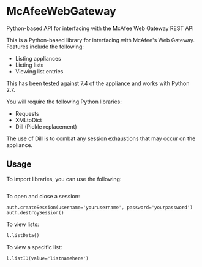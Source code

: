 # McAfeeWebGateway
Python-based API for interfacing with the McAfee Web Gateway REST API

This is a Python-based library for interfacing with McAfee's Web Gateway. Features include the following:

* Listing appliances
* Listing lists
* Viewing list entries

This has been tested against 7.4 of the appliance and works with Python 2.7.

You will require the following Python libraries:

 * Requests
 * XMLtoDict
 * Dill (Pickle replacement)

The use of Dill is to combat any session exhaustions that may occur on the appliance.

## Usage

To import libraries, you can use the following:

```from mwg import *
```

To open and close a session:

```auth = authenticate(hostname='appliancehost')
auth.createSession(username='yourusername', password='yourpassword')
auth.destroySession()
```

To view lists:

```l = listdata(auth=auth.session, hostname=hostname)
l.listData()
```

To view a specific list:

```l = listdata(auth=auth.session, hostname=hostname)
l.listID(value='listnamehere')
```
